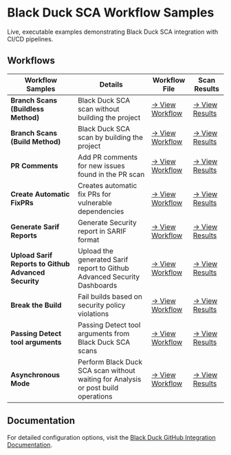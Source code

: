 # Black Duck SCA Workflow Samples                                                                                                                                                                                                                
                                                                                                                                                                                                                                         
Live, executable examples demonstrating Black Duck SCA integration with CI/CD pipelines.                                                                                                                                                                                                                                                                                                                                                                  

## Workflows                                                                                                                                                                                                                  
                                                                                                                                                                                                                                         
| Workflow Samples | Details | Workflow File | Scan Results |                                                                                                                                                                          
|---------|-------------|---------------|---------------------|                                                                                                                                                                          
| **Branch Scans (Buildless Method)** | Black Duck SCA scan without building the project | [→ View Workflow](https://github.com/blackducksca-workflow-examples/install-directory-custom-paths/blob/main/.github/workflows/nodejs-npm.yml) | [→ View Results](https://blackducksca-workflow-examples.github.io/install-directory-custom-paths/) |                                                                                                                                                                  
| **Branch Scans (Build Method)** | Black Duck SCA scan by building the project | [→ View Workflow](https://github.com/blackducksca-workflow-examples/full-scan/blob/main/.github/workflows/nodejs-npm.yml) | [→ View Results](https://blackducksca-workflow-examples.github.io/full-scan/) |                                                                                                                                                                  
| **PR Comments** | Add PR comments for new issues found in the PR scan | [→ View Workflow](https://github.com/blackducksca-workflow-examples/pr-comments/blob/main/.github/workflows/nodejs-npm.yml) | [→ View Results](https://blackducksca-workflow-examples.github.io/pr-comments/) |                                                                                                                                                                
| **Create Automatic FixPRs** | Creates automatic fix PRs for vulnerable dependencies | [→ View Workflow](https://github.com/blackducksca-workflow-examples/automatic-fixpr/blob/main/.github/workflows/nodejs-npm.yml) | [→ View Results](https://blackducksca-workflow-examples.github.io/automatic-fixpr/) |                                                                                                                                                            
| **Generate Sarif Reports** | Generate Security report in SARIF format | [→ View Workflow](https://github.com/blackducksca-workflow-examples/sarif-generation/blob/main/.github/workflows/nodejs-npm.yml) | [→ View Results](https://blackducksca-workflow-examples.github.io/sarif-generation/) |                                                                                                                                                              
| **Upload Sarif Reports to Github Advanced Security** | Upload the generated Sarif report to Github Advanced Security Dashboards | [→ View Workflow](https://github.com/blackducksca-workflow-examples/sarif-generation/blob/main/.github/workflows/nodejs-npm.yml) | [→ View Results](https://blackducksca-workflow-examples.github.io/sarif-generation/) |                                                                                                                                                               
| **Break the Build** | Fail builds based on security policy violations | [→ View Workflow](https://github.com/blackducksca-workflow-examples/build-break/blob/main/.github/workflows/nodejs-npm.yml) | [→ View Results](https://blackducksca-workflow-examples.github.io/build-break/) |                                                                                                                                                                                                                                                                                                            
| **Passing Detect tool arguments** | Passing Detect tool arguments from Black Duck SCA scans | [→ View Workflow](https://github.com/blackducksca-workflow-examples/arbitrary-params/blob/main/.github/workflows/nodejs-npm.yml) | [→ View Results](https://blackducksca-workflow-examples.github.io/arbitrary-params/) |                                                                                                                                                           
| **Asynchronous Mode** | Perform Black Duck SCA scan without waiting for Analysis or post build operations | [→ View Workflow](https://github.com/blackducksca-workflow-examples/async-mode/blob/main/.github/workflows/nodejs-npm.yml) | [→ View Results](https://blackducksca-workflow-examples.github.io/async-mode/) |                                                                                                                                                                                                                                                                                                                         
                                                                                                                                                                                                                                                                                                                                                                                                 
## Documentation                                                                                                                                                                                                                         
For detailed configuration options, visit the [Black Duck GitHub Integration Documentation](https://documentation.blackduck.com/bundle/bridge/page/documentation/c_github-blackduck.html).
